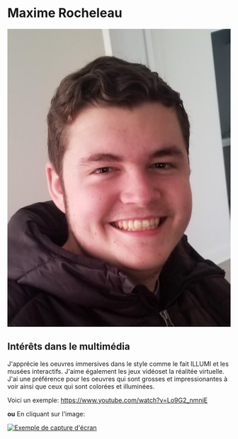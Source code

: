# Maxime Rocheleau

![photo](photo_maxime_rocheleau.jpg)


## **Intérêts dans le multimédia**
J'apprécie les oeuvres immersives dans le style comme le fait ILLUMI et les musées interactifs. J'aime également les jeux vidéoset la réalitée virtuelle.
J'ai une préférence pour les oeuvres qui sont grosses et impressionantes à voir ainsi que ceux qui sont colorées et illuminées.

Voici un exemple:
<https://www.youtube.com/watch?v=Lo9G2_nmnjE>

**ou**
En cliquant sur l'image:

[![Exemple de capture d'écran](capture_SF_VahMire_defaroucher_consulte21janv2024.png)](https://www.youtube.com/watch?v=Lo9G2_nmnjE)
